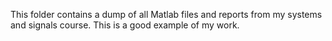 This folder contains a dump of all Matlab files and reports from my systems and signals course. This is a good example of my work.
